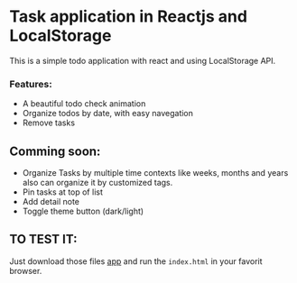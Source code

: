 # Task application in Reactjs and LocalStorage

This is a simple todo application with react and using LocalStorage API.

### Features:

- A beautiful todo check animation
- Organize todos by date, with easy navegation
- Remove tasks

## Comming soon:

- Organize Tasks by multiple time contexts like weeks, months and years
  also can organize it by customized tags.
- Pin tasks at top of list
- Add detail note
- Toggle theme button (dark/light)

## TO TEST IT:

Just download those files <a href="">app</a> and run the `index.html` in your favorit browser.
